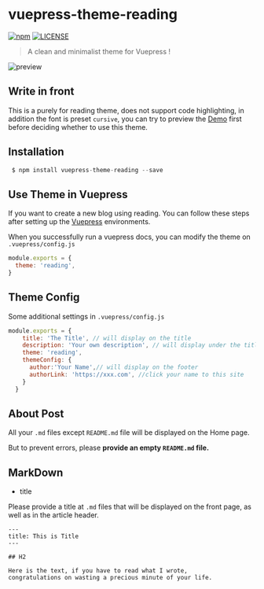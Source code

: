 
# vuepress-theme-reading

[![npm](https://img.shields.io/npm/v/vuepress-theme-reading.svg)](https://www.npmjs.com/package/vuepress-theme-reading)
[![LICENSE](https://img.shields.io/npm/l/vuepress-theme-reading.svg)](https://github.com/viko16/vuepress-theme-reading/blob/master/LICENSE)

>A clean and minimalist theme for Vuepress !

![preview](https://s2.loli.net/2022/04/12/RBsjZ2nvgWYXcTh.png)

## Write in front

This is a purely for reading theme, does not support code highlighting, in addition the font is preset `cursive`, you can try to preview the [Demo](https://reading.okarin.cn) first before deciding whether to use this theme.


## Installation

```js
 $ npm install vuepress-theme-reading --save
```


## Use Theme in Vuepress

If you want to create a new blog using reading. You can follow these steps after setting up the [Vuepress](https://www.vuepress.cn/) environments.


When you successfully run a vuepress docs, you can modify the theme on `.vuepress/config.js` 


```js
module.exports = {
  theme: 'reading',
}
```
## Theme Config

Some additional settings in `.vuepress/config.js` 

```js
module.exports = {
    title: 'The Title', // will display on the title
    description: 'Your own description', // will display under the title
    theme: 'reading',
    themeConfig: {
      author:'Your Name',// will display on the footer
      authorLink: 'https://xxx.com', //click your name to this site
    }
  }
```


## About Post

All your `.md` files except `README.md` file will be displayed on the Home page. 

But to prevent errors, please **provide an empty `README.md` file.**

## MarkDown

- title 

Please provide a title at `.md` files that will be displayed on the front page, as well as in the article header.

```
---
title: This is Title
---

## H2

Here is the text, if you have to read what I wrote,
congratulations on wasting a precious minute of your life.

```

